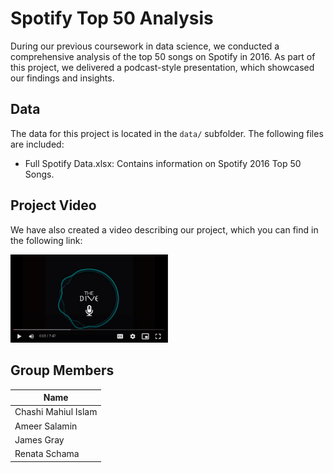 # Spotify Top 50 Analysis

During our previous coursework in data science, we conducted a comprehensive analysis of the top 50 songs on Spotify in 2016. As part of this project, we delivered a podcast-style presentation, which showcased our findings and insights. 

## Data

The data for this project is located in the `data/` subfolder. The following files are included:

- Full Spotify Data.xlsx: Contains information on Spotify 2016 Top 50 Songs. 

## Project Video

We have also created a video describing our project, which you can find in the following link: 

[<img src="images/thumbnail.png" width="50%">](https://drive.google.com/file/d/1G3wZBaFtWQ2jNECFLZ-toAoVLXcnKUSo/preview)

## Group Members

| Name                
| -------------------| 
| Chashi Mahiul Islam |
| Ameer Salamin |
| James Gray | 
| Renata Schama |


